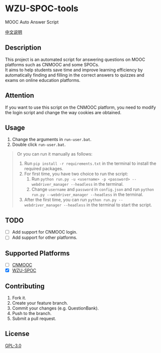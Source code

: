 # WZU-SPOC-tools

MOOC Auto Answer Script

[中文说明](./README-CN.MD)

## Description

This project is an automated script for answering questions on MOOC platforms such as CNMOOC and some SPOCs.\
It aims to help students save time and improve learning efficiency by automatically finding and filling in the correct answers to quizzes and exams on online education platforms.

## Attention

If you want to use this script on the CNMOOC platform, you need to modify the login script and change the way cookies are obtained.

## Usage

1. Change the arguments in `run-user.bat`.
2. Double click `run-user.bat`.

> Or you can run it manually as follows:
>
> 1. Run `pip install -r requirements.txt` in the terminal to install the required packages.
> 2. For first time, you have two choice to run the script:
>    1. Run `python run.py -u <username> -p <password> --webdriver_manager --headless` in the terminal.
>    2. Change `username` and `password` in `config.json` and run `python run.py --webdriver_manager --headless` in the terminal.
> 3. After the first time, you can run `python run.py --webdriver_manager --headless` in the terminal to start the script.

## TODO

- [ ] Add support for CNMOOC login.
- [ ] Add support for other platforms.

## Supported Platforms

- [ ] [CNMOOC](https://www.cnmooc.org/)
- [x] [WZU-SPOC](http://spoc.wzu.edu.cn/)

## Contributing

1. Fork it.
2. Create your feature branch.
3. Commit your changes (e.g. QuestionBank).
4. Push to the branch.
5. Submit a pull request.

## License

[GPL-3.0](https://choosealicense.com/licenses/gpl-3.0/)
